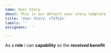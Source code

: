 ```yaml
---
name: User Story
about: This is our default user story template
title: 'User Story: <TITLE>'
labels: ''
assignees: ''

---
```


As a **role** i can **capability** so the **received benefit**
